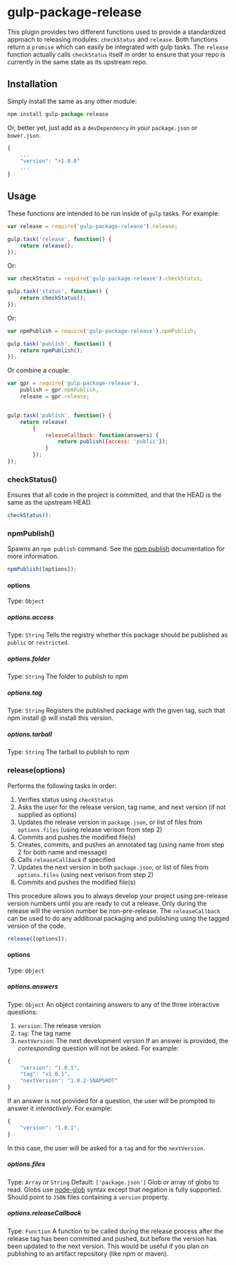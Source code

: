 # gulp-package-release
This plugin provides two different functions used to provide a standardized approach to releasing modules: `checkStatus` and `release`.  Both functions return a `promise` which can easily be integrated with gulp tasks.  The `release` function actually calls `checkStatus` itself in order to ensure that your repo is currently in the same state as its upstream repo.

## Installation
Simply install the same as any other module:
```javascript
npm install gulp-package-release
```
Or, better yet, just add as a `devDependency` in your `package.json` or `bower.json`.
```javascript
{
    ...
    "version": ">1.0.0"
    ...
}
```

## Usage
These functions are intended to be run inside of `gulp` tasks.  For example:
```javascript
var release = require('gulp-package-release').release;

gulp.task('release', function() {
    return release();
});
```
Or:
```javascript
var checkStatus = require('gulp-package-release').checkStatus;

gulp.task('status', function() {
    return checkStatus();
});
```
Or:
```javascript
var npmPublish = require('gulp-package-release').npmPublish;

gulp.task('publish', function() {
    return npmPublish();
});
```
Or combine a couple:
```javascript
var gpr = require('gulp-package-release'),
    publish = gpr.npmPublish,
    release = gpr.release;


gulp.task('publish', function() {
    return release(
        {
            releaseCallback: function(answers) {
                return publish({access: 'public'});
            }
        });
});
```

### checkStatus()
Ensures that all code in the project is committed, and that the HEAD is the same as the upstream HEAD.

```javascript
checkStatus();
```

### npmPublish()
Spawns an `npm publish` command.  See the [npm publish](https://docs.npmjs.com/cli/publish) documentation for more information.

```javascript
npmPublish([options]);
```
#### options
Type: `Object`
##### options.access
Type: `String`
Tells the registry whether this package should be published as `public` or `restricted`.
##### options.folder
Type: `String`
The folder to publish to npm
##### options.tag
Type: `String`
Registers the published package with the given tag, such that npm install <name>@<tag> will install this version.
##### options.tarball
Type: `String`
The tarball to publish to npm

### release(options)
Performs the following tasks in order:

1. Verifies status using `checkStatus`
2. Asks the user for the release version, tag name, and next version (if not supplied as options) 
3. Updates the release version in `package.json`, or list of files from `options.files` (using release verison from step 2)
4. Commits and pushes the modified file(s)
5. Creates, commits, and pushes an annotated tag (using name from step 2 for both name and message)
6. Calls `releaseCallback` if specified
7. Updates the next version in both `package.json`, or list of files from `options.files` (using next verison from step 2)
8. Commits and pushes the modified file(s)

This procedure allows you to always develop your project using pre-release version numbers until you are ready to cut a release.  Only during the release will the version number be non-pre-release.  The `releaseCallback` can be used to do any additional packaging and publishing using the tagged version of the code.

```javascript
release([options]);
```
#### options
Type: `Object`
##### options.answers
Type: `Object`
An object containing answers to any of the three interactive questions:
1. `version`: The release version
2. `tag`: The tag name
3. `nextVersion`:  The next development version
If an answer is provided, the _corresponding_ question will not be asked.  For example: 
```javascript
{
    "version": "1.0.1",
    "tag": "v1.0.1",
    "nextVersion": "1.0.2-SNAPSHOT"
}
```
If an answer is not provided for a question, the user will be prompted to answer it _interactively_.  For example:
```javascript
{
    "version": "1.0.1",
}
```
In this case, the user will be asked for a `tag` and for the `nextVersion`.
##### options.files
Type: `Array` or `String`  Default: `['package.json']`
Glob or array of globs to read. Globs use [node-glob](https://github.com/isaacs/node-glob) syntax except that negation is fully supported.  Should point to `JSON` files containing a `version` property.
##### options.releaseCallback
Type: `Function`
A function to be called during the release process after the release tag has been committed and pushed, but before the version has been updated to the next version.  This would be useful if you plan on publishing to an artifact repository (like npm or maven).

